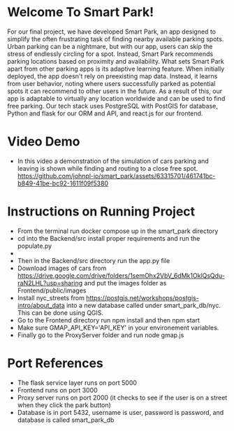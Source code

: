 # Welcome To Smart Park!

For our final project, we have developed Smart Park, an app designed to simplify the often frustrating task of finding nearby available parking spots. Urban parking can be a nightmare, but with our app, users can skip the stress of endlessly circling for a spot. Instead, Smart Park recommends parking locations based on proximity and availability.
What sets Smart Park apart from other parking apps is its adaptive learning feature. When initially deployed, the app doesn't rely on preexisting map data. Instead, it learns from user behavior, noting where users successfully parked as potential spots it can recommend to other users in the future. As a result of this, our app is adaptable to virtually any location worldwide and can be used to find free parking. Our tech stack uses PostgreSQL with PostGIS for database, Python and flask for our ORM and API, and react.js for our frontend. 


# Video Demo
- In this video a demonstration of the simulation of cars parking and leaving is shown while finding and routing to a close free spot. 
https://github.com/johnpl-io/smart_park/assets/63315701/461741bc-b849-41be-bc92-1611f09f5380


#  Instructions on Running Project

-  From the terminal run docker compose up in the smart_park directory
-  cd into the Backend/src install proper requirements and run the populate.py
- 
-  Then in the Backend/src directory run the app.py file
- Download images of cars from https://drive.google.com/drive/folders/1semOhx2VbV_6dMk1OklQsQdu-raN2LHL?usp=sharing
and put the images folder as Frontend/public/images
- Install nyc_streets from https://postgis.net/workshops/postgis-intro/about_data into a new database called under smart_park_db/nyc.
This can be done using QGIS.
-  Go to the Frontend directory run npm install and then npm start
- Make sure GMAP_API_KEY='API_KEY' in your environement variables.
-  Finally go to the ProxyServer folder and run node gmap.js 

#  Port References

-  The flask service layer runs on port 5000
-  Frontend runs on port 3000
-  Proxy server runs on port 2000 (it checks to see if the user is on a street when they click the park button)
-  Database is in port 5432, username is user, password is password, and database is called smart_park_db
